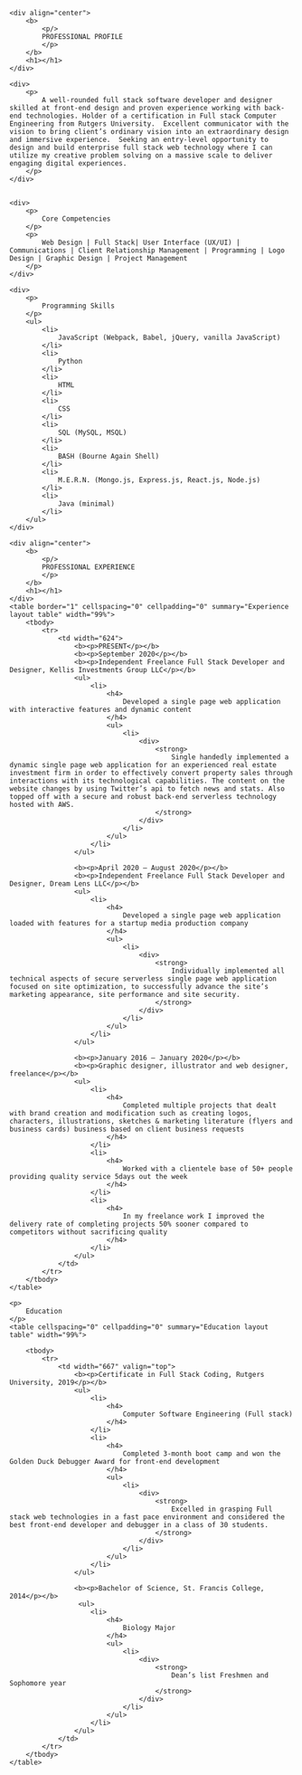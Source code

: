 <div class="professional-profile-section">

    <div align="center">
        <b>
            <p/>
            PROFESSIONAL PROFILE
            </p>
        </b>
        <h1></h1>
    </div>

    <div>
        <p>
            A well-rounded full stack software developer and designer skilled at front-end design and proven experience working with back-end technologies. Holder of a certification in Full stack Computer Engineering from Rutgers University.  Excellent communicator with the vision to bring client’s ordinary vision into an extraordinary design and immersive experience.  Seeking an entry-level opportunity to design and build enterprise full stack web technology where I can utilize my creative problem solving on a massive scale to deliver engaging digital experiences.
        </p>
    </div>


    <div>
        <p>
            Core Competencies
        </p>
        <p>
            Web Design | Full Stack| User Interface (UX/UI) | Communications | Client Relationship Management | Programming | Logo Design | Graphic Design | Project Management
        </p>
    </div>

    <div>
        <p>
            Programming Skills
        </p>
        <ul>
            <li>
                JavaScript (Webpack, Babel, jQuery, vanilla JavaScript)
            </li>
            <li>
                Python
            </li>
            <li>
                HTML
            </li>
            <li>
                CSS
            </li>
            <li>
                SQL (MySQL, MSQL)  
            </li>
            <li>
                BASH (Bourne Again Shell)  
            </li>
            <li>
                M.E.R.N. (Mongo.js, Express.js, React.js, Node.js)
            </li>
            <li>
                Java (minimal)
            </li>
        </ul>
    </div>

</div>



<div class="professional-profile-section">

    <div align="center">
        <b>
            <p/>
            PROFESSIONAL EXPERIENCE
            </p>
        </b>
        <h1></h1>
    </div>
    <table border="1" cellspacing="0" cellpadding="0" summary="Experience layout table" width="99%">
        <tbody>
            <tr>
                <td width="624">
                    <b><p>PRESENT</p></b>
                    <b><p>September 2020</p></b>
                    <b><p>Independent Freelance Full Stack Developer and Designer, Kellis Investments Group LLC</p></b>
                    <ul>
                        <li>
                            <h4>
                                Developed a single page web application with interactive features and dynamic content
                            </h4>
                            <ul>
                                <li>
                                    <div>
                                        <strong>
                                            Single handedly implemented a dynamic single page web application for an experienced real estate investment firm in order to effectively convert property sales through interactions with its technological capabilities. The content on the website changes by using Twitter’s api to fetch news and stats. Also topped off with a secure and robust back-end serverless technology hosted with AWS.
                                        </strong>
                                    </div>
                                </li>
                            </ul>
                        </li>
                    </ul>

                    <b><p>April 2020 – August 2020</p></b>
                    <b><p>Independent Freelance Full Stack Developer and Designer, Dream Lens LLC</p></b>
                    <ul>
                        <li>
                            <h4>
                                Developed a single page web application loaded with features for a startup media production company
                            </h4>
                            <ul>
                                <li>
                                    <div>
                                        <strong>
                                            Individually implemented all technical aspects of secure serverless single page web application focused on site optimization, to successfully advance the site’s marketing appearance, site performance and site security.
                                        </strong>
                                    </div>
                                </li>
                            </ul>
                        </li>
                    </ul>

                    <b><p>January 2016 – January 2020</p></b>
                    <b><p>Graphic designer, illustrator and web designer, freelance</p></b>
                    <ul>
                        <li>
                            <h4>
                                Completed multiple projects that dealt with brand creation and modification such as creating logos, characters, illustrations, sketches & marketing literature (flyers and business cards) business based on client business requests
                            </h4>
                        </li>
                        <li>
                            <h4>
                                Worked with a clientele base of 50+ people providing quality service 5days out the week
                            </h4>
                        </li>
                        <li>
                            <h4>
                                In my freelance work I improved the delivery rate of completing projects 50% sooner compared to competitors without sacrificing quality
                            </h4>
                        </li>
                    </ul>                           
                </td>
            </tr>
        </tbody>
    </table>

    <p>
        Education
    </p>
    <table cellspacing="0" cellpadding="0" summary="Education layout table" width="99%">

        <tbody>
            <tr>
                <td width="667" valign="top">
                    <b><p>Certificate in Full Stack Coding, Rutgers University, 2019</p></b>
                    <ul>
                        <li>
                            <h4>
                                Computer Software Engineering (Full stack)
                            </h4>
                        </li>
                        <li>
                            <h4>
                                Completed 3-month boot camp and won the Golden Duck Debugger Award for front-end development
                            </h4>
                            <ul>
                                <li>
                                    <div>
                                        <strong>
                                            Excelled in grasping Full stack web technologies in a fast pace environment and considered the best front-end developer and debugger in a class of 30 students.  
                                        </strong>
                                    </div>
                                </li>
                            </ul>
                        </li>
                    </ul>

                    <b><p>Bachelor of Science, St. Francis College, 2014</p></b>
                     <ul>
                        <li>
                            <h4>
                                Biology Major
                            </h4>
                            <ul>
                                <li>
                                    <div>
                                        <strong>
                                            Dean’s list Freshmen and Sophomore year
                                        </strong>
                                    </div>
                                </li>
                            </ul>
                        </li>
                    </ul>
                </td>
            </tr>
        </tbody>
    </table>
</div>